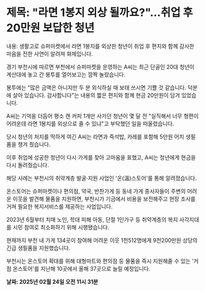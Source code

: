 # **제목: "라면 1봉지 외상 될까요?"…취업 후 20만원 보답한 청년**

  내용: 생활고로 슈퍼마켓에서 라면 1봉지를 외상한 청년이 취업 후 편지와 함께 감사한 마음을 전한 사연이 알려져 화제입니다. 

경기 부천시에 따르면 부천에서 슈퍼마켓을 운영하는 A씨는 최근 단골인 20대 청년이 계산대에 놓고 간 봉투를 열어보고는 깜짝 놀랐습니다. 

봉투에는 "많은 금액은 아니지만 두 분 외식하실 때 보태 쓰시면 기쁠 것 같습니다. 덕분에 살아 있습니다. 감사합니다"는 내용의 짧은 편지와 함께 현금 20만원이 담겨 있었습니다. 

A씨는 기억을 더듬어 평소 캔 커피 1개만 사가던 청년이 몇 달 전 "실직해서 너무 형편이 어려운데 라면 1봉지를 외상으로 줄 수 있냐"고 부탁했던 일을 떠올렸습니다. 

당시 청년의 처지를 딱하게 여긴 A씨는 라면과 즉석밥, 카레를 포함해 5만원 어치 생필품을 챙겨 줬습니다. 

이후 취업에 성공한 청년이 다시 가게를 찾아 고마움을 표했고, A씨는 청년에게 현금을 다시 돌려줬습니다. 

해당 사례는 부천시의 취약계층 발굴·지원 사업인 '온(溫)스토어'를 통해 알려졌습니다. 

온스토어는 슈퍼마켓이나 편의점, 약국, 반찬가게 등 동네 가게 종사자들이 주변의 어려운 이웃을 발견해 물품을 지원하면, 부천시가 기금에서 비용을 보전해주고 현장 조사를 거쳐 필요한 복지서비스를 제공하는 사업입니다. 

2023년 6월부터 치매 노인, 학대 피해 아동, 단절 1인가구 등 취약계층의 복지 사각지대를 시민 참여로 최소화하기 위해 시행됐습니다. 

현재까지 부천 내 가게 134곳이 참여해 어려운 이웃 1천512명에게 9천200만원 상당의 긴급 생필품을 지원했습니다. 

부천시는 온스토어 확대를 위해 대형마트와 편의점 등 물품을 즉시 지원해줄 수 있는 '거점 온스토어'를 지난해 10곳에서 올해 37곳으로 늘릴 예정입니다.

  **날짜: 2025년 02월 24일 오전 11시 31분**